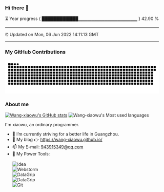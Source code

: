 ### Hi there 👋

⏳ Year progress { ████████████▁▁▁▁▁▁▁▁▁▁▁▁▁▁▁▁▁▁ } 42.90 %

---

⏰ Updated on Mon, 06 Jun 2022 14:11:13 GMT

---
### My GitHub Contributions    

![](https://raw.githubusercontent.com/wang-xiaowu/wang-xiaowu/main/assets/github-contribution-grid-snake.svg)          

### About me      

[![Wang-xiaowu's GitHub stats](https://github-readme-stats.vercel.app/api?username=wang-xiaowu&show_icons=true&theme=radical)](https://github.com/anuraghazra/github-readme-stats)
![Wang-xiaowu's Most used languages](https://github-readme-stats.vercel.app/api/top-langs/?username=wang-xiaowu&layout=compact&hide_border=true&langs_count=10)

I'm xiaowu, an ordinary programmer.    

- 🔭 I’m currently striving for a better life in Guangzhou.     
- 🤔 My blog 👉 https://wang-xiaowu.github.io/         
- 📫 My E-mail: 943915349@qq.com          
- 🔧 My Power Tools: </br>   
![Idea](https://img.shields.io/badge/-Idea-black?style=plastic&logo=intellijidea)     
![Webstorm](https://img.shields.io/badge/-Webstorm-red?style=plastic&logo=webstorm)     
![DataGrip](https://img.shields.io/badge/-DataGrip-blue?style=plastic&logo=datagrip)     
![DataGrip](https://img.shields.io/badge/-GoLand-green?style=plastic&logo=goland)     
![Git](https://img.shields.io/badge/-Git-yellow?style=plastic&logo=git)  

